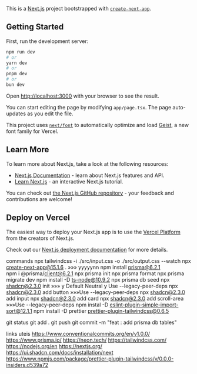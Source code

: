 This is a [Next.js](https://nextjs.org) project bootstrapped with [`create-next-app`](https://nextjs.org/docs/app/api-reference/cli/create-next-app).

## Getting Started

First, run the development server:

```bash
npm run dev
# or
yarn dev
# or
pnpm dev
# or
bun dev
```

Open [http://localhost:3000](http://localhost:3000) with your browser to see the result.

You can start editing the page by modifying `app/page.tsx`. The page auto-updates as you edit the file.

This project uses [`next/font`](https://nextjs.org/docs/app/building-your-application/optimizing/fonts) to automatically optimize and load [Geist](https://vercel.com/font), a new font family for Vercel.

## Learn More

To learn more about Next.js, take a look at the following resources:

- [Next.js Documentation](https://nextjs.org/docs) - learn about Next.js features and API.
- [Learn Next.js](https://nextjs.org/learn) - an interactive Next.js tutorial.

You can check out [the Next.js GitHub repository](https://github.com/vercel/next.js) - your feedback and contributions are welcome!

## Deploy on Vercel

The easiest way to deploy your Next.js app is to use the [Vercel Platform](https://vercel.com/new?utm_medium=default-template&filter=next.js&utm_source=create-next-app&utm_campaign=create-next-app-readme) from the creators of Next.js.

Check out our [Next.js deployment documentation](https://nextjs.org/docs/app/building-your-application/deploying) for more details.

commands
npx tailwindcss -i ./src/input.css -o ./src/output.css --watch
npx create-next-app@15.1.6 . »»» yyyyynn
npm install prisma@6.2.1  
npm i @prisma/client@6.2.1
npx prisma init
npx prisma format
npx prisma migrate dev
npm install -D ts-node@10.9.2
npx prisma db seed
npx shadcn@2.3.0 init »»» y Default Neutral y Use --legacy-peer-deps
npx shadcn@2.3.0 add button »»»Use --legacy-peer-deps
npx shadcn@2.3.0 add input
npx shadcn@2.3.0 add card
npx shadcn@2.3.0 add scroll-area »»»Use --legacy-peer-deps
npm instal -D eslint-plugin-simple-import-sort@12.1.1
npm install -D prettier prettier-plugin-tailwindcss@0.6.5

git status
git add .
git push
git commit -m "feat : add prisma db tables"

links uteis
https://www.conventionalcommits.org/en/v1.0.0/
https://www.prisma.io/
https://neon.tech/
https://tailwindcss.com/
https://nodejs.org/en
https://nextjs.org/
https://ui.shadcn.com/docs/installation/next
https://www.npmjs.com/package/prettier-plugin-tailwindcss/v/0.0.0-insiders.d539a72
